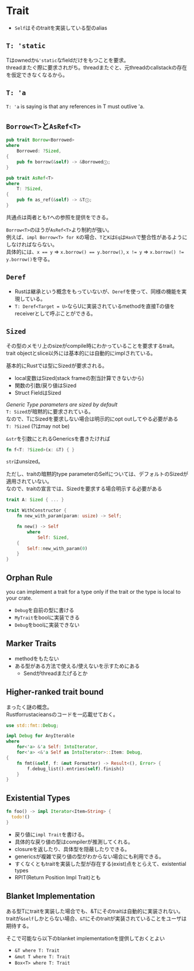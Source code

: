 # Trait

* `Self`はそのtraitを実装している型のalias

## `T: 'static`

Tはownedか`&'static`なfieldだけをもつことを要求。  
threadまたぐ際に要求されがち。threadまたぐと、元threadのcallstackの存在を仮定できなくなるから。

## `T: 'a`

`T: 'a` is saying is that any references in T must outlive 'a.

## `Borrow<T>`と`AsRef<T>`

```rust
pub trait Borrow<Borrowed> 
where
    Borrowed: ?Sized, 
{
    pub fn borrow(&self) -> &Borrowedⓘ;
}
```

```rust
pub trait AsRef<T> 
where
    T: ?Sized, 
{
    pub fn as_ref(&self) -> &Tⓘ;
}
```

共通点は両者とも`T`への参照を提供をできる。 


`Borrow<T>`のほうが`AsRef<T>`より制約が強い。  
例えば、`impl Borrow<T> for K`の場合、`T`と`K`は`Eq`は`Hash`で整合性があるようにしなければならない。  
具体的には、`x == y` => `x.borrow() == y.borrow()`, `x != y` => `x.borrow() != y.borrow()`を守る。

## `Deref`

* Rustは継承という概念をもっていないが、`Deref`を使って、同様の機能を実現している。  
* `T: Deref<Target = U>`ならUに実装されているmethodを直接Tの値をreceiverとして呼ぶことができる。


## `Sized`

その型のメモリ上のsizeがcompile時にわかっていることを要求するtrait。  
trait objectとslice以外には基本的には自動的にimplされている。

基本的にRustでは型にSizedが要求される。
* local変数はSized(stack frameの割当計算できないから)
* 関数の引数/戻り値はSized
* Struct FieldはSized

*Generic Type parameters are sized by default*  
`T: Sized`が暗黙的に要求されている。  
なので、TにSizedを要求しない場合は明示的にopt outしてやる必要がある  
`T: ?Sized` (?はmay not be)

`&str`を引数にとれるGenericsを書きたければ
```rust
fn f<T: ?Sized>(x: &T) { }
```
`str`はunsized。

ただし、traitの暗黙的type parameterのSelfについては、デフォルトのSizedが適用されていない。  
なので、traitの宣言では、Sizedを要求する場合明示する必要がある

```rust
trait A: Sized { ... }

trait WithConstructor {
    fn new_with_param(param: usize) -> Self;

    fn new() -> Self
        where
            Self: Sized,
    {
        Self::new_with_param(0)
    }
}
```

## Orphan Rule

you can implement a trait for a type only if the trait or the type is local to your crate.  

* `Debug`を自前の型に書ける
* `MyTrait`をboolに実装できる
* `Debug`をboolに実装できない

## Marker Traits

* methodをもたない
* ある型がある方法で使える/使えないを示すためにある
  * Sendがthreadまたげるとか

## Higher-ranked trait bound

まったく謎の概念。  
Rustforrustacieansのコードを一応載せておく。

```rust
use std::fmt::Debug;

impl Debug for AnyIterable
where
    for<'a> &'a Self: IntoIterator,
    for<'a> <&'a Self as IntoIterator>::Item: Debug,
{
    fn fmt(&self, f: &mut Formatter) -> Result<(), Error> {
        f.debug_list().entries(self).finish()
    }
}
```

## Existential Types

```rust
fn foo() -> impl Iterator<Item=String> {
  todo!()
}
```

* 戻り値に`impl Trait`を書ける。
* 具体的な戻り値の型はcompilerが推測してくれる。
* closureを返したり、具体型を隠蔽したりできる。
* genericsが複雑で戻り値の型がわからない場合にも利用できる。
* すくなくともtraitを実装した型が存在する(exist)点をとらえて、existential types
* RPIT(Return Position Impl Trait)とも

## Blanket Implementation

ある型Tにtraitを実装した場合でも、&Tにそのtraitは自動的に実装されない。
traitが`&self`しかとらない場合、`&T`にそのtraitが実装されていることをユーザは期待する。

そこで可能なら以下のblanket implementationを提供しておくとよい
* `&T where T: Trait`
* `&mut T where T: Trait`
* `Box<T> where T: Trait`
